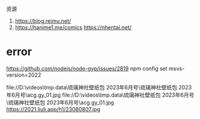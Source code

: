 
资源
1. https://blog.reimu.net/
2. https://hanime1.me/comics https://nhentai.net/


# error
https://github.com/nodejs/node-gyp/issues/2819
npm config set msvs-version=2022


file://D:\videos\tmp\.data\琉璃神社壁纸包 2023年6月号\琉璃神社壁纸包 2023年6月号\acg.gy_01.jpg
file://D:\videos\tmp\.data\琉璃神社壁纸包 2023年6月号\琉璃神社壁纸包 2023年6月号\acg.gy_01.jpg
https://2021.liuli.app/h1/23080807.jpg